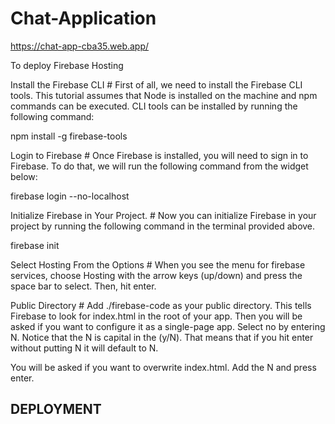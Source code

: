 # Chat-Application


https://chat-app-cba35.web.app/












To deploy Firebase Hosting 

Install the Firebase CLI #
First of all, we need to install the Firebase CLI tools. This tutorial assumes that Node is installed on the machine and npm commands can be executed. CLI tools can be installed by running the following command:

npm install -g firebase-tools

Login to Firebase #
Once Firebase is installed, you will need to sign in to Firebase. To do that, we will run the following command from the widget below:

firebase login --no-localhost




Initialize Firebase in Your Project. #
Now you can initialize Firebase in your project by running the following command in the terminal provided above.

firebase init

Select Hosting From the Options #
When you see the menu for firebase services, choose Hosting with the arrow keys (up/down) and press the space bar to select. Then, hit enter.




















Public Directory #
Add ./firebase-code as your public directory. This tells Firebase to look for index.html in the root of your app. Then you will be asked if you want to configure it as a single-page app. Select no by entering N. Notice that the N is capital in the (y/N). That means that if you hit enter without putting N it will default to N.

You will be asked if you want to overwrite index.html. Add the N and press enter.




<h2> DEPLOYMENT </h2>








